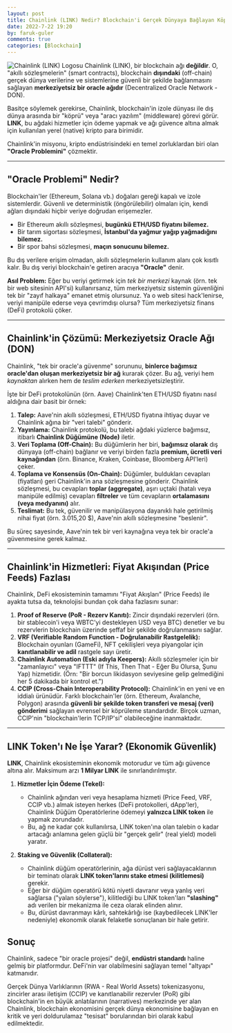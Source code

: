 ```yaml
---
layout: post
title: Chainlink (LINK) Nedir? Blockchain'i Gerçek Dünyaya Bağlayan Köprü
date: 2022-7-22 19:20
by: faruk-guler
comments: true
categories: [Blockchain]
---
```


![Chainlink (LINK) Logosu](https://farukguler.com/assets/post_images/chainlink-link.webp) Chainlink (LINK), bir blockchain ağı **değildir**. O, "akıllı sözleşmelerin" (smart contracts), blockchain **dışındaki** (off-chain) gerçek dünya verilerine ve sistemlerine güvenli bir şekilde bağlanmasını sağlayan **merkeziyetsiz bir oracle ağıdır** (Decentralized Oracle Network - DON).

Basitçe söylemek gerekirse, Chainlink, blockchain'in izole dünyası ile dış dünya arasında bir "köprü" veya "aracı yazılım" (middleware) görevi görür. **LINK**, bu ağdaki hizmetler için ödeme yapmak ve ağı güvence altına almak için kullanılan yerel (native) kripto para birimidir.

Chainlink'in misyonu, kripto endüstrisindeki en temel zorluklardan biri olan **"Oracle Problemini"** çözmektir.

---

## "Oracle Problemi" Nedir?

Blockchain'ler (Ethereum, Solana vb.) doğaları gereği kapalı ve izole sistemlerdir. Güvenli ve deterministik (öngörülebilir) olmaları için, kendi ağları dışındaki hiçbir veriye doğrudan erişemezler.

* Bir Ethereum akıllı sözleşmesi, **bugünkü ETH/USD fiyatını bilemez.**
* Bir tarım sigortası sözleşmesi, **İstanbul'da yağmur yağıp yağmadığını bilemez.**
* Bir spor bahsi sözleşmesi, **maçın sonucunu bilemez.**

Bu dış verilere erişim olmadan, akıllı sözleşmelerin kullanım alanı çok kısıtlı kalır. Bu dış veriyi blockchain'e getiren aracıya **"Oracle"** denir.

**Asıl Problem:** Eğer bu veriyi getirmek için *tek bir merkezi* kaynak (örn. tek bir web sitesinin API'si) kullanırsanız, tüm merkeziyetsiz sistemin güvenliğini tek bir "zayıf halkaya" emanet etmiş olursunuz. Ya o web sitesi hack'lenirse, veriyi manipüle ederse veya çevrimdışı olursa? Tüm merkeziyetsiz finans (DeFi) protokolü çöker.

---

## Chainlink'in Çözümü: Merkeziyetsiz Oracle Ağı (DON)

Chainlink, "tek bir oracle'a güvenme" sorununu, **binlerce bağımsız oracle'dan oluşan merkeziyetsiz bir ağ** kurarak çözer. Bu ağ, veriyi hem *kaynaktan* alırken hem de *teslim ederken* merkeziyetsizleştirir.

İşte bir DeFi protokolünün (örn. Aave) Chainlink'ten ETH/USD fiyatını nasıl aldığına dair basit bir örnek:

1.  **Talep:** Aave'nin akıllı sözleşmesi, ETH/USD fiyatına ihtiyaç duyar ve Chainlink ağına bir "veri talebi" gönderir.
2.  **Yayınlama:** Chainlink protokolü, bu talebi ağdaki yüzlerce bağımsız, itibarlı **Chainlink Düğümüne (Node)** iletir.
3.  **Veri Toplama (Off-Chain):** Bu düğümlerin her biri, **bağımsız olarak** dış dünyaya (off-chain) bağlanır ve veriyi birden fazla **premium, ücretli veri kaynağından** (örn. Binance, Kraken, Coinbase, Bloomberg API'leri) çeker.
4.  **Toplama ve Konsensüs (On-Chain):** Düğümler, buldukları cevapları (fiyatları) geri Chainlink'in ana sözleşmesine gönderir. Chainlink sözleşmesi, bu cevapları **toplar (aggregate)**, aşırı uçtaki (hatalı veya manipüle edilmiş) cevapları **filtreler** ve tüm cevapların **ortalamasını (veya medyanını)** alır.
5.  **Teslimat:** Bu tek, güvenilir ve manipülasyona dayanıklı hale getirilmiş nihai fiyat (örn. 3.015,20 $), Aave'nin akıllı sözleşmesine "beslenir".

Bu süreç sayesinde, Aave'nin tek bir veri kaynağına veya tek bir oracle'a güvenmesine gerek kalmaz.

---

## Chainlink'in Hizmetleri: Fiyat Akışından (Price Feeds) Fazlası

Chainlink, DeFi ekosisteminin tamamını "Fiyat Akışları" (Price Feeds) ile ayakta tutsa da, teknolojisi bundan çok daha fazlasını sunar:

1.  **Proof of Reserve (PoR - Rezerv Kanıtı):** Zincir dışındaki rezervleri (örn. bir stablecoin'i veya WBTC'yi destekleyen USD veya BTC) denetler ve bu rezervlerin blockchain üzerinde şeffaf bir şekilde doğrulanmasını sağlar.
2.  **VRF (Verifiable Random Function - Doğrulanabilir Rastgelelik):** Blockchain oyunları (GameFi), NFT çekilişleri veya piyangolar için **kanıtlanabilir ve adil** rastgele sayı üretir.
3.  **Chainlink Automation (Eski adıyla Keepers):** Akıllı sözleşmeler için bir "zamanlayıcı" veya "IFTTT" (If This, Then That - Eğer Bu Olursa, Şunu Yap) hizmetidir. (Örn: "Bir borcun likidasyon seviyesine gelip gelmediğini her 5 dakikada bir kontrol et.")
4.  **CCIP (Cross-Chain Interoperability Protocol):** Chainlink'in en yeni ve en iddialı ürünüdür. Farklı blockchain'ler (örn. Ethereum, Avalanche, Polygon) arasında **güvenli bir şekilde token transferi ve mesaj (veri) gönderimi** sağlayan evrensel bir köprüleme standardıdır. Birçok uzman, CCIP'nin "blockchain'lerin TCP/IP'si" olabileceğine inanmaktadır.

---

## LINK Token'ı Ne İşe Yarar? (Ekonomik Güvenlik)

**LINK**, Chainlink ekosisteminin ekonomik motorudur ve tüm ağı güvence altına alır. Maksimum arzı **1 Milyar LINK** ile sınırlandırılmıştır.

1.  **Hizmetler İçin Ödeme (Tekel):**
    * Chainlink ağından veri veya hesaplama hizmeti (Price Feed, VRF, CCIP vb.) almak isteyen herkes (DeFi protokolleri, dApp'ler), Chainlink Düğüm Operatörlerine ödemeyi **yalnızca LINK token** ile yapmak zorundadır.
    * Bu, ağ ne kadar çok kullanılırsa, LINK token'ına olan talebin o kadar artacağı anlamına gelen güçlü bir "gerçek gelir" (real yield) modeli yaratır.

2.  **Staking ve Güvenlik (Collateral):**
    * Chainlink düğüm operatörlerinin, ağa dürüst veri sağlayacaklarının bir teminatı olarak **LINK token'larını stake etmesi (kilitlemesi)** gerekir.
    * Eğer bir düğüm operatörü kötü niyetli davranır veya yanlış veri sağlarsa ("yalan söylerse"), kilitlediği bu LINK token'ları **"slashing"** adı verilen bir mekanizma ile ceza olarak elinden alınır.
    * Bu, dürüst davranmayı kârlı, sahtekârlığı ise (kaybedilecek LINK'ler nedeniyle) ekonomik olarak felaketle sonuçlanan bir hale getirir.

## Sonuç

Chainlink, sadece "bir oracle projesi" değil, **endüstri standardı** haline gelmiş bir platformdur. DeFi'nin var olabilmesini sağlayan temel "altyapı" katmanıdır.

Gerçek Dünya Varlıklarının (RWA - Real World Assets) tokenizasyonu, zincirler arası iletişim (CCIP) ve kanıtlanabilir rezervler (PoR) gibi blockchain'in en büyük anlatılarının (narratives) merkezinde yer alan Chainlink, blockchain ekonomisini gerçek dünya ekonomisine bağlayan en kritik ve yeri doldurulamaz "tesisat" borularından biri olarak kabul edilmektedir.